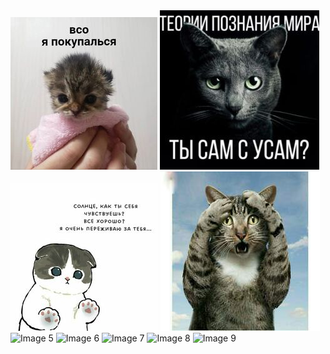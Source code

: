 <html>
<head>
    <link rel="stylesheet" type="text/css" href="styles.css">
</head>
<body>
    <div class="gallery">
        <img src="img/1.jpg" alt="img/1">
        <img src="img/2.jpg" alt="img/2">
        <img src="img/3.jpg" alt="img/3">
        <img src="img/4.jpg" alt="img/4">
        <img src="image5.jpg" alt="Image 5">
        <img src="image6.jpg" alt="Image 6">
        <img src="image7.jpg" alt="Image 7">
        <img src="image8.jpg" alt="Image 8">
        <img src="image9.jpg" alt="Image 9">
    </div>
</body>
</html>
